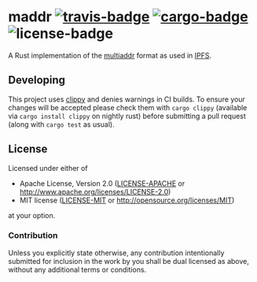 # maddr [![travis-badge][]][travis] [![cargo-badge][]][cargo] ![license-badge][]

A Rust implementation of the [multiaddr][] format as used in [IPFS][].

## Developing

This project uses [clippy][] and denies warnings in CI builds. To ensure your
changes will be accepted please check them with `cargo clippy` (available via
`cargo install clippy` on nightly rust) before submitting a pull request (along
with `cargo test` as usual).

## License

Licensed under either of

 * Apache License, Version 2.0 ([LICENSE-APACHE](LICENSE-APACHE) or http://www.apache.org/licenses/LICENSE-2.0)
 * MIT license ([LICENSE-MIT](LICENSE-MIT) or http://opensource.org/licenses/MIT)

at your option.

### Contribution

Unless you explicitly state otherwise, any contribution intentionally submitted
for inclusion in the work by you shall be dual licensed as above, without any
additional terms or conditions.

[travis-badge]: https://img.shields.io/travis/mycorrhiza/maddr-rs/master.svg?style=flat-square
[travis]: https://travis-ci.org/mycorrhiza/maddr-rs
[cargo-badge]: https://img.shields.io/crates/v/maddr.svg?style=flat-square
[cargo]: https://crates.io/crates/maddr
[license-badge]: https://img.shields.io/badge/license-MIT/Apache--2.0-lightgray.svg?style=flat-square

[multiaddr]: https://github.com/multiformats/multiaddr
[ipfs]: https://ipfs.io
[clippy]: https://github.com/Manishearth/rust-clippy
